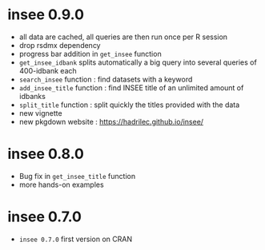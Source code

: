 # insee 0.9.0

* all data are cached, all queries are then run once per R session
* drop rsdmx dependency
* progress bar addition in `get_insee` function
* `get_insee_idbank` splits automatically a big query into several queries of 400-idbank each
* `search_insee` function : find datasets with a keyword
* `add_insee_title` function : find INSEE title of an unlimited amount of idbanks
* `split_title` function : split quickly the titles provided with the data
* new vignette
* new pkgdown website : https://hadrilec.github.io/insee/

# insee 0.8.0

* Bug fix in `get_insee_title` function
* more hands-on examples 

# insee 0.7.0

* `insee 0.7.0` first version on CRAN

